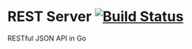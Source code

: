 # REST Server [![Build Status](https://travis-ci.org/ATetiukhin/REST_Server.svg?branch=master)](https://travis-ci.org/ATetiukhin/REST_Server)

RESTful JSON API in Go
